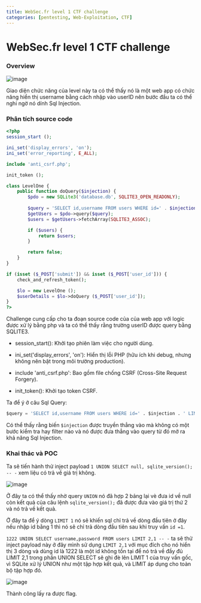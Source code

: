 ```yaml
---
title: WebSec.fr level 1 CTF challenge
categories: [pentesting, Web-Exploitation, CTF]
---
```


# WebSec.fr level 1 CTF challenge

### Overview

![image](https://hackmd.io/_uploads/Sk1nSnX3xg.png)

Giao diện chức năng của level này ta có thể thấy nó là một web app có chức năng hiển thị username bằng cách nhập vào userID nên bước đầu ta có thể nghi ngờ nó dính Sql Injection.

### Phân tích source code

```php 
<?php
session_start ();

ini_set('display_errors', 'on');
ini_set('error_reporting', E_ALL);

include 'anti_csrf.php';

init_token ();

class LevelOne {
    public function doQuery($injection) {
        $pdo = new SQLite3('database.db', SQLITE3_OPEN_READONLY);
        
        $query = 'SELECT id,username FROM users WHERE id=' . $injection . ' LIMIT 1';
        $getUsers = $pdo->query($query);
        $users = $getUsers->fetchArray(SQLITE3_ASSOC);

        if ($users) {
            return $users;
        }

        return false;
    }
}

if (isset ($_POST['submit']) && isset ($_POST['user_id'])) {
    check_and_refresh_token();

    $lo = new LevelOne ();
    $userDetails = $lo->doQuery ($_POST['user_id']);
}
?>
```

Challenge cung cấp cho ta đoạn source code của của web app với logic được xử lý bằng php và ta có thể thấy rằng trường userID được query bằng SQLITE3.

- session_start(): Khởi tạo phiên làm việc cho người dùng.

- ini_set('display_errors', 'on'): Hiển thị lỗi PHP (hữu ích khi debug, nhưng không nên bật trong môi trường production).

- include 'anti_csrf.php': Bao gồm file chống CSRF (Cross-Site Request Forgery).

- init_token(): Khởi tạo token CSRF.

Ta để ý ở câu Sql Query:

```sql 
$query = 'SELECT id,username FROM users WHERE id=' . $injection . ' LIMIT 1';
```

Có thể thấy rằng biến `$injection` được truyền thẳng vào mà không có một bước kiểm tra hay filter nào và nó được đưa thẳng vào query từ đó mở ra khả năng Sql Injection.

### Khai thác và POC

Ta sẽ tiến hành thử inject payload `1 UNION SELECT null, sqlite_version(); -- -` xem liệu có trả về giá trị không.

![image](https://hackmd.io/_uploads/B15bFn7hgx.png)

Ở đây ta có thể thấy nhờ query `UNION` nó đã hợp 2 bảng lại vè đưa id về null còn kết quả của câu lệnh `sqlite_version();` đã được đưa vào giá trị thứ 2 và nó trả về kết quả.

Ở đây ta để ý dòng `LIMIT 1` nó sẽ khiến sql chỉ trả về dòng đầu tiên ở đây nếu nhập id bằng 1 thì nó sẽ chỉ trả dòng đầu tiên sau khi truy vấn `id =1`.

`1222 UNION SELECT username,password FROM users LIMIT 2,1 -- -` ta sẽ thử inject payload này ở đây mình sử dụng `LIMIT 2,1` với mục đích cho nó hiển thị 3 dòng và dùng id là 1222 là một id không tồn tại để nó trả về đầy đủ LIMIT 2,1 trong phần UNION SELECT sẽ ghi đè lên LIMIT 1 của truy vấn gốc, vì SQLite xử lý UNION như một tập hợp kết quả, và LIMIT áp dụng cho toàn bộ tập hợp đó.

![image](https://hackmd.io/_uploads/Sypq22m2gx.png)

Thành công lấy ra được flag.



